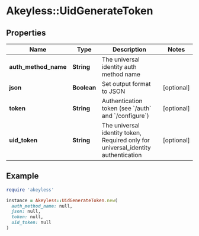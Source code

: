 # Akeyless::UidGenerateToken

## Properties

| Name | Type | Description | Notes |
| ---- | ---- | ----------- | ----- |
| **auth_method_name** | **String** | The universal identity auth method name |  |
| **json** | **Boolean** | Set output format to JSON | [optional] |
| **token** | **String** | Authentication token (see &#x60;/auth&#x60; and &#x60;/configure&#x60;) | [optional] |
| **uid_token** | **String** | The universal identity token, Required only for universal_identity authentication | [optional] |

## Example

```ruby
require 'akeyless'

instance = Akeyless::UidGenerateToken.new(
  auth_method_name: null,
  json: null,
  token: null,
  uid_token: null
)
```

